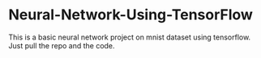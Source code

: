 # Neural-Network-Using-TensorFlow
This is a basic neural network project on mnist dataset using tensorflow.
Just pull the repo and the code.
